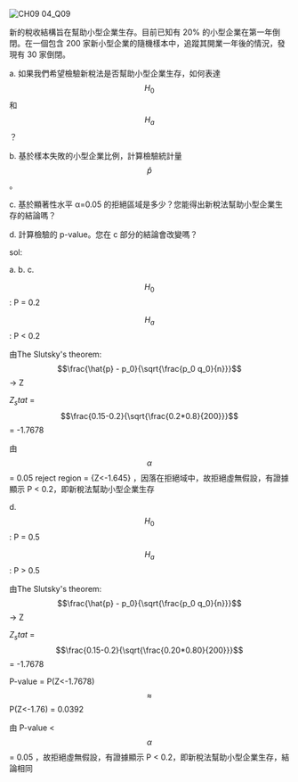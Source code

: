 ![CH09 04_Q09](https://github.com/user-attachments/assets/20479018-1739-4dc0-80f7-b768cb7e8e7c)


新的稅收結構旨在幫助小型企業生存。目前已知有 20% 的小型企業在第一年倒閉。在一個包含 200 家新小型企業的隨機樣本中，追蹤其開業一年後的情況，發現有 30 家倒閉。

a. 如果我們希望檢驗新稅法是否幫助小型企業生存，如何表達 $$H_0$$ ​和 $$H_a$$？

b. 基於樣本失敗的小型企業比例，計算檢驗統計量 $$\hat{p}$$。

c. 基於顯著性水平 α=0.05 的拒絕區域是多少？您能得出新稅法幫助小型企業生存的結論嗎？

d. 計算檢驗的 p-value。您在 c 部分的結論會改變嗎？


sol:

a. b. c.
   
   $$H_0$$ : P = 0.2
   
   $$H_a$$ : P < 0.2

   由The Slutsky's theorem: $$\frac{\hat{p} - p_0}{\sqrt{\frac{p_0 q_0}{n}}}$$ -> Z

   $Z_stat$ = $$\frac{0.15-0.2}{\sqrt{\frac{0.2*0.8}{200}}}$$ = -1.7678

   由 $$\alpha$$ = 0.05 reject region = {Z<-1.645} ，因落在拒絕域中，故拒絕虛無假設，有證據顯示 P < 0.2，即新稅法幫助小型企業生存


d. $$H_0$$ : P = 0.5
   
   $$H_a$$ : P > 0.5

   由The Slutsky's theorem: $$\frac{\hat{p} - p_0}{\sqrt{\frac{p_0 q_0}{n}}}$$ -> Z

   $Z_stat$ = $$\frac{0.15-0.2}{\sqrt{\frac{0.20*0.80}{200}}}$$ = -1.7678

   P-value = P(Z<-1.7678) $$\approx$$  P(Z<-1.76) = 0.0392

   由 P-value < $$\alpha$$ = 0.05 ，故拒絕虛無假設，有證據顯示 P < 0.2，即新稅法幫助小型企業生存，結論相同
